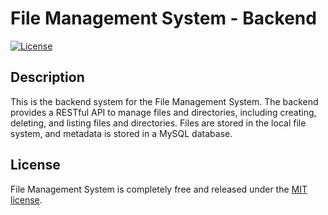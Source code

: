 # File Management System - Backend

<p align="left">
  <a href="LICENSE"><img src="https://img.shields.io/github/license/BeldiKamuha/File_Management_System" alt="License"></a>
</p>

## Description

This is the backend system for the File Management System. The backend provides a RESTful API to manage files and directories, including creating, deleting, and listing files and directories. Files are stored in the local file system, and metadata is stored in a MySQL database.

## License

File Management System is completely free and released under the [MIT license](https://opensource.org/licenses/MIT).

